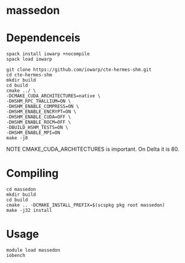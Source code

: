 # massedon

# Dependenceis

```
spack install iowarp +nocompile
spack load iowarp
```

```
git clone https://github.com/iowarp/cte-hermes-shm.git
cd cte-hermes-shm
mkdir build
cd build
cmake ../ \
-DCMAKE_CUDA_ARCHITECTURES=native \  
-DHSHM_RPC_THALLIUM=ON \
-DHSHM_ENABLE_COMPRESS=ON \
-DHSHM_ENABLE_ENCRYPT=ON \
-DHSHM_ENABLE_CUDA=OFF \
-DHSHM_ENABLE_ROCM=OFF \
-DBUILD_HSHM_TESTS=ON \
-DHSHM_ENABLE_MPI=ON
make -j8
```

NOTE CMAKE_CUDA_ARCHITECTURES is important. On Delta it is 80.

# Compiling 

```
cd massedon
mkdir build
cd build
cmake .. -DCMAKE_INSTALL_PREFIX=$(scspkg pkg root massedon)
make -j32 install
```

# Usage
```
module load massedon
iobench
```

